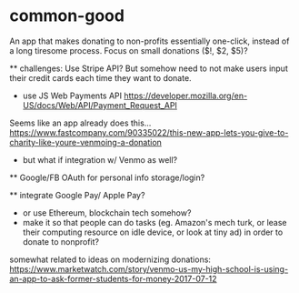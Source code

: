 # common-good
An app that makes donating to non-profits essentially one-click, instead of a long tiresome process. Focus on small donations ($!, $2, $5)?

** challenges: Use Stripe API? But somehow need to not make users input their credit cards each time they want to donate.

- use JS Web Payments API https://developer.mozilla.org/en-US/docs/Web/API/Payment_Request_API

Seems like an app already does this... https://www.fastcompany.com/90335022/this-new-app-lets-you-give-to-charity-like-youre-venmoing-a-donation

- but what if integration w/ Venmo as well?


** Google/FB OAuth for personal info storage/login?

** integrate Google Pay/ Apple Pay?
  - or use Ethereum, blockchain tech somehow?
  - make it so that people can do tasks (eg. Amazon's mech turk, or lease their computing resource on idle device, or look at tiny ad) in order to donate to nonprofit?

somewhat related to ideas on modernizing donations: https://www.marketwatch.com/story/venmo-us-my-high-school-is-using-an-app-to-ask-former-students-for-money-2017-07-12
